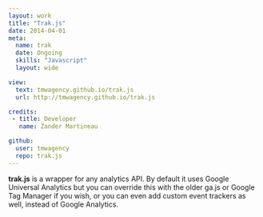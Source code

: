```yaml
---
layout: work
title: "Trak.js"
date: 2014-04-01
meta:
  name: trak
  date: Ongoing
  skills: "Javascript"
  layout: wide

view:
  text: tmwagency.github.io/trak.js
  url: http://tmwagency.github.io/trak.js

credits:
 - title: Developer
   name: Zander Martineau

github:
  user: tmwagency
  repo: trak.js
---
```

**trak.js** is a wrapper for any analytics API. By default it uses Google Universal Analytics but you can override this with the older ga.js or Google Tag Manager if you wish, or you can even add custom event trackers as well, instead of Google Analytics.
